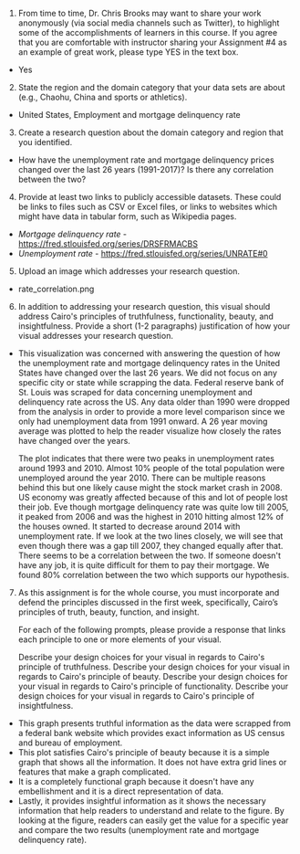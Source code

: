 1. From time to time, Dr. Chris Brooks may want to share your work anonymously (via social media channels such as Twitter), to highlight some of the accomplishments of learners in this course. If you agree that you are comfortable with instructor sharing your Assignment #4 as an example of great work, please type YES in the text box.

* Yes

2. State the region and the domain category that your data sets are about (e.g., Chaohu, China and sports or athletics).

* United States, Employment and mortgage delinquency rate

3. Create a research question about the domain category and region that you identified.

* How have the unemployment rate and mortgage delinquency prices changed over the last 26 years (1991-2017)? Is there any correlation between the two?

4. Provide at least two links to publicly accessible datasets. These could be links to files such as CSV or Excel files, or links to websites which might have data in tabular form, such as Wikipedia pages.

* *Mortgage delinquency rate* - https://fred.stlouisfed.org/series/DRSFRMACBS
* *Unemployment rate* - https://fred.stlouisfed.org/series/UNRATE#0

5. Upload an image which addresses your research question.
* rate_correlation.png

6. In addition to addressing your research question, this visual should address Cairo's principles of truthfulness, functionality, beauty, and insightfulness. Provide a short (1-2 paragraphs) justification of how your visual addresses your research question.

* This visualization was concerned with answering the question of how the unemployment rate and mortgage delinquency rates in the United States have changed over the last 26 years. We did not focus on any specific city or state while scrapping the data. Federal reserve bank of St. Louis was scraped for data concerning unemployment and delinquency rate across the US. Any data older than 1990 were dropped from the analysis in order to provide a more level comparison since we only had unemployment data from 1991 onward. A 26 year moving average was plotted to help the reader visualize how closely the rates have changed over the years.

    The plot indicates that there were two peaks in unemployment rates around 1993 and 2010. Almost 10% people of the total population were unemployed around the year 2010. There can be multiple reasons behind this but one likely cause might the stock market crash in 2008. US economy was greatly affected because of this and lot of people lost their job. Eve though mortgage delinquency rate was quite low till 2005, it peaked from 2006 and was the highest in 2010 hitting almost 12% of the houses owned. It started to decrease around 2014 with unemployment rate. If we look at the two lines closely, we will see that even though there was a gap till 2007, they changed equally after that. There seems to be a correlation between the two. If someone doesn't have any job, it is quite difficult for them to pay their mortgage. We found 80% correlation between the two which supports our hypothesis.

7. As this assignment is for the whole course, you must incorporate and defend the principles discussed in the first week, specifically, Cairo’s principles of truth, beauty, function, and insight.

    For each of the following prompts, please provide a response that links each principle to one or more elements of your visual.

    Describe your design choices for your visual in regards to Cairo's principle of truthfulness.
    Describe your design choices for your visual in regards to Cairo's principle of beauty.
    Describe your design choices for your visual in regards to Cairo's principle of functionality.
    Describe your design choices for your visual in regards to Cairo's principle of insightfulness. 

* This graph presents truthful information as the data were scrapped from a federal bank website which provides exact information as US census and bureau of employment.
* This plot satisfies Cairo's principle of beauty because it is a simple graph that shows all the information. It does not have extra grid lines or features that make a graph complicated.
* It is a completely functional graph because it doesn't have any embellishment and it is a direct representation of data.
* Lastly, it provides insightful information as it shows the necessary information that help readers to understand and relate to the figure. By looking at the figure, readers can easily get the value for a specific year and compare the two results (unemployment rate and mortgage delinquency rate).
